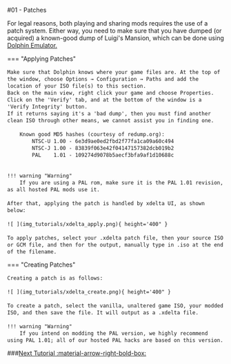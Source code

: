 #01 - Patches

For legal reasons, both playing and sharing mods requires the use of a patch system.
Either way, you need to make sure that you have dumped (or acquired) a known-good dump of Luigi's Mansion, which can be done using [Dolphin Emulator.](https://www.lbmwiki.net/tools/dolphin/)

=== "Applying Patches"
	
	Make sure that Dolphin knows where your game files are. At the top of the window, choose Options → Configuration → Paths and add the location of your ISO file(s) to this section.
	Back on the main view, right click your game and choose Properties.
	Click on the 'Verify' tab, and at the bottom of the window is a 'Verify Integrity' button.
	If it returns saying it's a 'bad dump', then you must find another clean ISO through other means, we cannot assist you in finding one.
	
		Known good MD5 hashes (courtesy of redump.org):
			NTSC-U 1.00 - 6e3d9ae0ed2fbd2f77fa1ca09a60c494
			NTSC-J 1.00 - 83839f063e42f04147157382dcb019b2
			PAL    1.01 - 109274d9078b5aecf3bfa9af1d10688c
		
	
	!!! warning "Warning"
		If you are using a PAL rom, make sure it is the PAL 1.01 revision, as all hosted PAL mods use it.
	
	After that, applying the patch is handled by xdelta UI, as shown below:
	
	![ ](img_tutorials/xdelta_apply.png){ height='400" }
	
	To apply patches, select your .xdelta patch file, then your source ISO or GCM file, and then for the output, manually type in .iso at the end of the filename.

=== "Creating Patches"

	Creating a patch is as follows:
	
	![ ](img_tutorials/xdelta_create.png){ height='400" }
	
	To create a patch, select the vanilla, unaltered game ISO, your modded ISO, and then save the file. It will output as a .xdelta file.
	
	!!! warning "Warning"
		If you intend on modding the PAL version, we highly recommend using PAL 1.01; all of our hosted PAL hacks are based on this version.
		
###[Next Tutorial :material-arrow-right-bold-box:](02_Recommended_Tools.md)